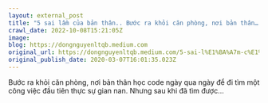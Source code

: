 ```yaml
---
layout: external_post
title: "5 sai lầm của bản thân.. Bước ra khỏi căn phòng, nơi bản thân… | by Nguyễn Hữu Đồng | Medium"
crawl_date: 2022-10-08T15:21:05Z
image: 
blog: https://dongnguyenltqb.medium.com
original_url: https://dongnguyenltqb.medium.com/5-sai-l%E1%BA%A7m-c%E1%BB%A7a-b%E1%BA%A3n-th%C3%A2n-9eec6b8829f7?source=user_profile---------8----------------------------
original_publish_date: 2020-03-07T16:01:35.023Z
---
```


Bước ra khỏi căn phòng, nơi bản thân học code ngày qua ngày để đi tìm một công việc đầu tiên thực sự gian nan. Nhưng sau khi đã tìm được…